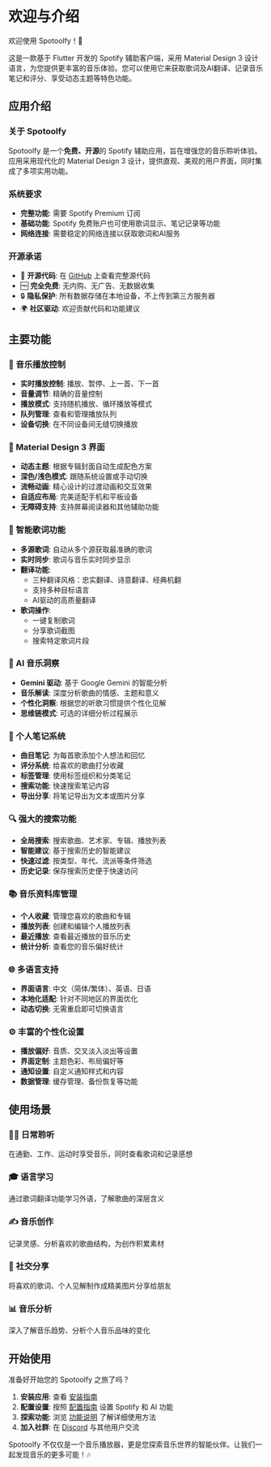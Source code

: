# 欢迎与介绍

欢迎使用 Spotoolfy！🎵

这是一款基于 Flutter 开发的 Spotify 辅助客户端，采用 Material Design 3 设计语言，为您提供更丰富的音乐体验。您可以使用它来获取歌词及AI翻译、记录音乐笔记和评分、享受动态主题等特色功能。

## 应用介绍

### 关于 Spotoolfy
Spotoolfy 是一个**免费、开源**的 Spotify 辅助应用，旨在增强您的音乐聆听体验。应用采用现代化的 Material Design 3 设计，提供直观、美观的用户界面，同时集成了多项实用功能。

### 系统要求
- **完整功能**: 需要 Spotify Premium 订阅
- **基础功能**: Spotify 免费账户也可使用歌词显示、笔记记录等功能
- **网络连接**: 需要稳定的网络连接以获取歌词和AI服务

### 开源承诺
- 📖 **开源代码**: 在 [GitHub](https://github.com/lastnatsu/spotoolfy_flutter) 上查看完整源代码
- 🆓 **完全免费**: 无内购、无广告、无数据收集
- 🔒 **隐私保护**: 所有数据存储在本地设备，不上传到第三方服务器
- 🌍 **社区驱动**: 欢迎贡献代码和功能建议

## 主要功能

### 🎵 音乐播放控制
- **实时播放控制**: 播放、暂停、上一首、下一首
- **音量调节**: 精确的音量控制
- **播放模式**: 支持随机播放、循环播放等模式
- **队列管理**: 查看和管理播放队列
- **设备切换**: 在不同设备间无缝切换播放

### 📱 Material Design 3 界面
- **动态主题**: 根据专辑封面自动生成配色方案
- **深色/浅色模式**: 跟随系统设置或手动切换
- **流畅动画**: 精心设计的过渡动画和交互效果
- **自适应布局**: 完美适配手机和平板设备
- **无障碍支持**: 支持屏幕阅读器和其他辅助功能

### 🎤 智能歌词功能
- **多源歌词**: 自动从多个源获取最准确的歌词
- **实时同步**: 歌词与音乐实时同步显示
- **翻译功能**: 
  - 三种翻译风格：忠实翻译、诗意翻译、经典机翻
  - 支持多种目标语言
  - AI驱动的高质量翻译
- **歌词操作**:
  - 一键复制歌词
  - 分享歌词截图
  - 搜索特定歌词片段

### 🧠 AI 音乐洞察
- **Gemini 驱动**: 基于 Google Gemini 的智能分析
- **音乐解读**: 深度分析歌曲的情感、主题和意义
- **个性化洞察**: 根据您的听歌习惯提供个性化见解
- **思维链模式**: 可选的详细分析过程展示

### 📝 个人笔记系统
- **曲目笔记**: 为每首歌添加个人想法和回忆
- **评分系统**: 给喜欢的歌曲打分收藏
- **标签管理**: 使用标签组织和分类笔记
- **搜索功能**: 快速搜索笔记内容
- **导出分享**: 将笔记导出为文本或图片分享

### 🔍 强大的搜索功能
- **全局搜索**: 搜索歌曲、艺术家、专辑、播放列表
- **智能建议**: 基于搜索历史的智能建议
- **快速过滤**: 按类型、年代、流派等条件筛选
- **历史记录**: 保存搜索历史便于快速访问

### 📚 音乐资料库管理
- **个人收藏**: 管理您喜欢的歌曲和专辑
- **播放列表**: 创建和编辑个人播放列表
- **最近播放**: 查看最近播放的音乐历史
- **统计分析**: 查看您的音乐偏好统计

### 🌐 多语言支持
- **界面语言**: 中文（简体/繁体）、英语、日语
- **本地化适配**: 针对不同地区的界面优化
- **动态切换**: 无需重启即可切换语言

### ⚙️ 丰富的个性化设置
- **播放偏好**: 音质、交叉淡入淡出等设置
- **界面定制**: 主题色彩、布局偏好等
- **通知设置**: 自定义通知样式和内容
- **数据管理**: 缓存管理、备份恢复等功能

## 使用场景

### 💆‍♀️ 日常聆听
在通勤、工作、运动时享受音乐，同时查看歌词和记录感想

### 🎓 语言学习
通过歌词翻译功能学习外语，了解歌曲的深层含义

### ✍️ 音乐创作
记录灵感、分析喜欢的歌曲结构，为创作积累素材

### 🤝 社交分享
将喜欢的歌词、个人见解制作成精美图片分享给朋友

### 📊 音乐分析
深入了解音乐趋势、分析个人音乐品味的变化

## 开始使用

准备好开始您的 Spotoolfy 之旅了吗？

1. **安装应用**: 查看 [安装指南](/getting-started/installation)
2. **配置设置**: 按照 [配置指南](/getting-started/configuration) 设置 Spotify 和 AI 功能
3. **探索功能**: 浏览 [功能说明](/features/now-playing) 了解详细使用方法
4. **加入社群**: 在 [Discord](https://discord.gg/spotoolfy) 与其他用户交流

Spotoolfy 不仅仅是一个音乐播放器，更是您探索音乐世界的智能伙伴。让我们一起发现音乐的更多可能！🎶